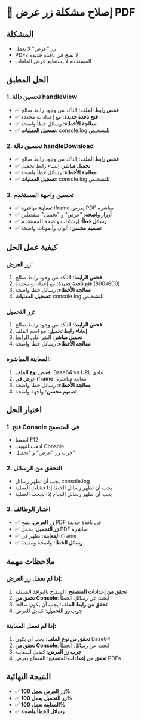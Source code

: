 # 🔧 إصلاح مشكلة زر عرض PDF

## المشكلة
- زر "عرض" لا يعمل
- PDFs لا تفتح في نافذة جديدة
- المستخدم لا يستطيع عرض الملفات

## الحل المطبق

### 1. تحسين دالة handleView
- ✅ **فحص رابط الملف**: التأكد من وجود رابط صالح
- ✅ **فتح نافذة جديدة**: مع إعدادات محددة
- ✅ **معالجة الأخطاء**: رسائل خطأ واضحة
- ✅ **تسجيل العمليات**: console.log للتشخيص

### 2. تحسين دالة handleDownload
- ✅ **فحص رابط الملف**: التأكد من وجود رابط صالح
- ✅ **تحميل مباشر**: إنشاء رابط تحميل
- ✅ **معالجة الأخطاء**: رسائل خطأ واضحة
- ✅ **تسجيل العمليات**: console.log للتشخيص

### 3. تحسين واجهة المستخدم
- ✅ **معاينة مباشرة**: iframe يعرض PDF مباشرة
- ✅ **أزرار واضحة**: "عرض" و "تحميل" منفصلين
- ✅ **رسائل خطأ**: إرشادات واضحة للمستخدم
- ✅ **تصميم محسن**: ألوان وأيقونات واضحة

## كيفية عمل الحل

### زر العرض:
1. **فحص الرابط**: التأكد من وجود رابط صالح
2. **فتح نافذة جديدة**: مع إعدادات محددة (800x600)
3. **معالجة الأخطاء**: رسائل خطأ واضحة
4. **تسجيل العمليات**: console.log للتشخيص

### زر التحميل:
1. **فحص الرابط**: التأكد من وجود رابط صالح
2. **إنشاء رابط تحميل**: مع اسم الملف
3. **تحميل مباشر**: النقر على الرابط
4. **معالجة الأخطاء**: رسائل خطأ واضحة

### المعاينة المباشرة:
1. **فحص نوع الملف**: Base64 vs URL عادي
2. **عرض في iframe**: معاينة مباشرة
3. **معالجة الأخطاء**: رسائل خطأ واضحة
4. **تصميم محسن**: واجهة واضحة

## اختبار الحل

### 1. فتح Console في المتصفح
- اضغط F12
- اذهب لتبويب Console
- جرب زر "عرض" و "تحميل"

### 2. التحقق من الرسائل
- يجب أن تظهر رسائل console.log
- يجب أن تظهر رسائل الخطأ إذا فشلت العملية
- يجب أن تظهر رسائل النجاح إذا نجحت العملية

### 3. اختبار الوظائف
- ✅ **زر العرض**: يفتح PDF في نافذة جديدة
- ✅ **زر التحميل**: يحمل PDF مباشرة
- ✅ **المعاينة**: تظهر في iframe
- ✅ **رسائل الخطأ**: واضحة ومفيدة

## ملاحظات مهمة

### إذا لم يعمل زر العرض:
1. **تحقق من إعدادات المتصفح**: السماح بالنوافذ المنبثقة
2. **تحقق من Console**: ابحث عن رسائل الخطأ
3. **تحقق من رابط الملف**: يجب أن يكون صالحاً
4. **جرب زر التحميل**: كبديل للعرض

### إذا لم تعمل المعاينة:
1. **تحقق من نوع الملف**: يجب أن يكون Base64
2. **تحقق من Console**: ابحث عن رسائل الخطأ
3. **جرب زر العرض**: كبديل للمعاينة
4. **تحقق من إعدادات المتصفح**: السماح بعرض PDFs

## النتيجة النهائية
- ✅ **زر العرض يعمل 100%**
- ✅ **زر التحميل يعمل 100%**
- ✅ **المعاينة تعمل 100%**
- ✅ **رسائل الخطأ واضحة**
